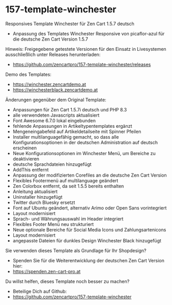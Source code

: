 # 157-template-winchester
Responsives Template Winchester für Zen Cart 1.5.7 deutsch
* Anpassung des Templates Winchester Responsive von picaflor-azul für die deutsche Zen Cart Version 1.5.7

Hinweis: 
Freigegebene getestete Versionen für den Einsatz in Livesystemen ausschließlich unter Releases herunterladen:
* https://github.com/zencartpro/157-template-winchester/releases

Demo des Templates:
* https://winchester.zencartdemo.at
* https://winchesterblack.zencartdemo.at

Änderungen gegenüber dem Original Template:
* Anpassungen für Zen Cart 1.5.7i deutsch und PHP 8.3
* alle verwendeten Javascripts aktualisiert
* Font Awesome 6.7.0 lokal eingebunden
* fehlende Anpassungen in Artikeltypentemplates ergänzt
* Mengeneingabefeld auf Artikeldetailseite mit Spinner Pfeilen
* Installer multilanguagefähig gemacht, so dass alle Konfigurationsoptionen in der deutschen Administration auf deutsch erscheinen
* Neue Konfigurationsoptionen im Winchester Menü, um Bereiche zu deaktivieren
* deutsche Sprachdateien hinzugefügt
* AddThis entfernt
* Anpassung der modifizierten Corefiles an die deutsche Zen Cart Version
* Flexibles Footermenü auf multilanguage geändert
* Zen Colorbox entfernt, da seit 1.5.5 bereits enthalten
* Anleitung aktualisiert
* Uninstaller hinzugefügt
* Twitter durch Bluesky ersetzt
* Font auf Ubuntu geändert, alternativ Arimo oder Open Sans vorintegriert
* Layout modernisiert
* Sprach- und Währungsauswahl im Header integriert
* Flexibles Footer Menü neu strukturiert
* Neue optionale Bereiche für Social Media Icons und Zahlungsartenicons
* Layout modernisiert
* angepasste Dateien für dunkles Design Winchester Black hinzugefügt

Sie verwenden dieses Template als Grundlage für Ihr Shopdesign?
* Spenden Sie für die Weiterentwicklung der deutschen Zen Cart Version hier:
* https://spenden.zen-cart-pro.at

Du willst helfen, dieses Template noch besser zu machen?
* Beteilige Dich auf Github:
* https://github.com/zencartpro/157-template-winchester
